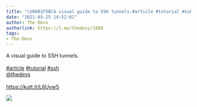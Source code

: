 ```yaml
---
title: "\U0001F5BCA visual guide to SSH tunnels.#article #tutorial #ssh@thedevshttps://kutt.it/L6Uyw5"
date: "2021-03-25 14:52:01"
author: The Devs
authorlink: https://t.me/thedevs/1889
tags:
- The-Devs
---
```

<p>A visual guide to SSH tunnels.<br><br><a href="https://t.me/thedevs/1889?q=%23article">#article</a> <a href="https://t.me/thedevs/1889?q=%23tutorial">#tutorial</a> <a href="https://t.me/thedevs/1889?q=%23ssh">#ssh</a><br><a href="https://t.me/thedevs" target="_blank">@thedevs</a><br><br><a href="https://kutt.it/L6Uyw5" target="_blank" rel="noopener">https://kutt.it/L6Uyw5</a></p><img src="https://cdn4.telesco.pe/file/q_NZJM2nXKUg-2rtGrV6MQ54vmxzsHIBzvEphQuRfbJhhckFdTs_qX__vkR0UXc3gOrKQNcJN_pRNSsMX8XJnRDC904mCGUMlHatjyprQci0Aa1XoOMeQW4VRF6KHhzGztCyCRKS_JAD-lwxfo99IyW451AtHsYO1DO-ykL54CB23mjYQ6dfoadwU48i67sgcl5fGWphsCNTzAVVKDvEuFZwerayGp13gfwKygeAoYgJ47QYptW9KxEUGyJ6GiL1Shvb_IuernTIxCn84g2du6hHBgcPO7UoUp3GBi5mTvg2T43dIlUstpN_1bqweMktfhjDJSpaoNdsKq2stywXeg.jpg" referrerpolicy="no-referrer">